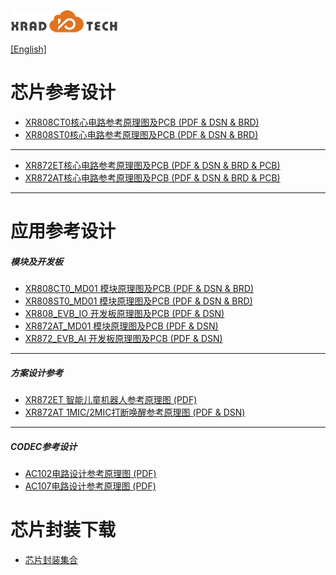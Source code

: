
![](../../images/XRADIOTECHLOGO.png)

[[English]](index-en.md)

# 芯片参考设计

* [XR808CT0核心电路参考原理图及PCB (PDF & DSN & BRD)](../../doc/XR808/hdk/XR808CT0_REF_SIMPLE_V1_0-20191017.ZIP)
* [XR808ST0核心电路参考原理图及PCB (PDF & DSN & BRD)](../../doc/XR808/hdk/XR808ST0_REF_SIMPLE_V1_0-20191017.zip)

----

* [XR872ET核心电路参考原理图及PCB (PDF & DSN & BRD & PCB)](../../doc/XR872/hdk/XR872ET_REF.ZIP)
* [XR872AT核心电路参考原理图及PCB (PDF & DSN & BRD & PCB)](../../doc/XR872/hdk/XR872AT_REF.ZIP)

----

# 应用参考设计

##### 模块及开发板

  * [XR808CT0_MD01 模块原理图及PCB (PDF & DSN & BRD)](../../doc/XR808/hdk/XR808CT0_MD01.ZIP)
  * [XR808ST0_MD01 模块原理图及PCB (PDF & DSN & BRD)](../../doc/XR808/hdk/XR808ST0_MD01.ZIP)
  * [XR808_EVB_IO 开发板原理图及PCB (PDF & DSN)](../../doc/XR808/hdk/XR808MD_EVB_IO_V1_0.ZIP) 
  * [XR872AT_MD01 模块原理图及PCB (PDF & DSN)](../../doc/XR872/hdk/XR872AT_MD01_V1.0_20190827.ZIP)
  * [XR872_EVB_AI 开发板原理图及PCB (PDF & DSN)](../../doc/XR872/hdk/XR872AT_EVB_IO_V1_0-20190828.ZIP)

----

##### 方案设计参考

* [XR872ET 智能儿童机器人参考原理图 (PDF)](../../doc/XR872/hdk/xr872et_storytoy_ref_v1_0-20190726.pdf)
* [XR872AT 1MIC/2MIC打断唤醒参考原理图 (PDF & DSN)](../../doc/XR872/hdk/XR872AT_1&2MIC_AEC_REF.ZIP)

----

##### CODEC参考设计

* [AC102电路设计参考原理图 (PDF)](../../doc/AC102/AC102-DEMO-V1.2.pdf)
* [AC107电路设计参考原理图 (PDF)](../../doc/AC107/AC107_4MIC1REF_EVB_V1_0_20190227-1.pdf)

# 芯片封装下载

* [芯片封装集合](../../doc/package/PCB_Package_REF.zip)
